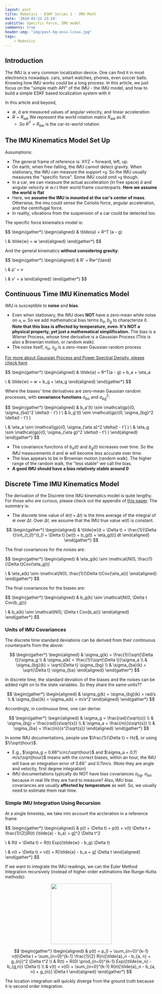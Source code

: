 ```yaml
---
layout: post
title: Robotics - ESKF Series 1 - IMU Math 
date: '2024-03-22 13:19'
subtitle: Specific Force, IMU model
comments: true
header-img: "img/post-bg-unix-linux.jpg"
tags:
    - Robotics
---
```


## Introduction

The IMU is a very common localization device. One can find it in most electronics nowadays: cars, smart watches, phones, even soccer balls. Knowing how IMU works could be a long process. In this article, we just focus on the "simple math API" of the IMU - the IMU model, and how to build a simple ESKF based localization system with it

In this article and beyond,

- $\tilde{w}$, $\tilde{a}$ are measured values of angular velocity, and linear acceleration
- $R = R_{wb}$ We represent the world rotation matrix $R_{wb}$ as $R$.
  - So $R^T = R_{bw}$ is the car-to-world rotation


## The IMU Kinematics Model Set Up

Assumptions:

- The general frame of reference is: XYZ = forward, left, up.
- On earth, when free-falling, the IMU cannot detect gravity. When stationary, the IMU can measure the support `+g`. So the IMU usually measures the "specific force". Some IMU could omit `+g` though.
- In a car, we can measure the actual acceleration (in free space) $\tilde{a}$ and angular velocity $\tilde{w}$ w.r.t their world frame counterparts. **Here we assume the world is flat**
- Here, we **assume the IMU is mounted at the car's center of mass**. Otherwise, the imu could sense the Coriolis force, angular acceleration, and the centrifugal force.
- In reality, vibrations from the suspension of a car could be detected too.

The specific force kinematics model is:

$$
\begin{gather*}
\begin{aligned}
& \tilde{a} = R^T (a - g)

\\
& \tilde{w} = w
\end{aligned}
\end{gather*}
$$

And the general kinematics **without considering gravity**:

$$
\begin{gather*}
\begin{aligned}
& R' = Rw^{\land}

\\
& p' = v

\\
& v' = a
\end{aligned}
\end{gather*}
$$

## Continuous Time IMU Kinematics Model

IMU is susceptible to **noise** and **bias**.

- Even when stationary, the IMU does **NOT** have a zero-mean white noise on `a`, `w`. So we add mathematical bias terms $b_a$, $b_g$ to characterize it. **Note that this bias is affected by temperature, even. It's NOT a physical property, yet just a mathematical simplification.** The bias is a Wiener Process, whose time derivative is a Gaussian Process (This is also a Brownian motion, or random walk).
- The noise itself, $\eta_a$, $\eta_g$ is a zero-mean Gaussian random process

[For more about Gaussian Process and Power Spectral Density, please check here](../2017/2017-06-03-stats-basic-recap.markdown)

$$
\begin{gather*}
\begin{aligned}
& \tilde{a} = R^T(a - g) + b_a + \eta_a

\\
& \tilde{w} = w + b_g + \eta_g
\end{aligned}
\end{gather*}
$$

Where the biases' time derivatives are zero-mean Gaussian random processes, with **covariance functions** $\sigma_{ba}$ and $\sigma_{bg}^2$:

$$
\begin{gather*}
\begin{aligned}
& b_a'(t) \sim \mathcal{gp}(0, \sigma_{ba}^2 \delta(t - t') )
\\
& b_g'(t) \sim \mathcal{gp}(0, \sigma_{bg}^2 \delta(t - t') )

\\
& \eta_a \sim \mathcal{gp}(0, \sigma_{\eta a}^2 \delta(t - t') )
\\
& \eta_g \sim \mathcal{gp}(0, \sigma_{\eta g}^2 \delta(t - t') )
\end{aligned}
\end{gather*}
$$

- The covariance functions of $b_a(t)$ and $b_g(t)$ increases over time. So the IMU measurements $\tilde{a}$ and $\tilde{w}$ will become less accurate over time.
- The bias appears to be in Brownian motion (random walk). The higher range of the random walk, the "less stable" we call the bias.
- **A good IMU should have a bias relatively stable around 0**

## Discrete Time IMU Kinematics Model

The derivation of the Discrete time IMU kinematics model is quite lengthy. For those who are curious, please check out the appendix of [this paper](http://www.acsu.buffalo.edu/~johnc/gpsins_gnc05.pdf). The summary is:

- The discrete time value of $\tilde{w}(t + \Delta t)$ is the time average of the integral of $\tilde{w}$ over $\Delta t$. Over $\Delta t$, we assume that the IMU true value $w(t)$ is constant.

$$
\begin{gather*}
\begin{aligned}
& \tilde{w}(t + \Delta t) = \frac{1}{\Delta t}\int_{t_0}^{t_0 + \Delta t} [w(t) + b_g(t) + \eta_g(t)] dt
\end{aligned}
\end{gather*}
$$

The final covariances for the noises are:

$$
\begin{gather*}
\begin{aligned}
& \eta_g(k) \sim \mathcal{N(0, \frac{1}{\Delta t}Cov(\eta_g))}

\\ & \eta_a(k) \sim \mathcal{N(0, \frac{1}{\Delta t}Cov(\eta_a))}
\end{aligned}
\end{gather*}
$$

The final covariances for the biases are:

$$
\begin{gather*}
\begin{aligned}
& b_g(k) \sim \mathcal{N(0, \Delta t Cov(b_g))}

\\ & b_a(k) \sim \mathcal{N(0, \Delta t Cov(b_a))}
\end{aligned}
\end{gather*}
$$

### Units of IMU Covariances

The discrete time standard deviations can be derived from their continuous counterparts from the above:

$$
\begin{gather*}
\begin{aligned}
& \sigma_g(k) = \frac{1}{\sqrt{\Delta t}}\sigma_g
\\ & \sigma_a(k) = \frac{1}{\sqrt{\Delta t}}\sigma_a
\\ & \sigma_{bg}(k) = \sqrt{\Delta t} \sigma_{bg}
\\ & \sigma_{ba}(k) = \sqrt{\Delta t} \sigma_{ba}
\end{aligned}
\end{gather*}
$$

In discrete time, the standard deviation of the biases and the noises can be added right on to the state variables. So they share the same units??

$$
\begin{gather*}
\begin{aligned}
& \sigma_g(k) = \sigma_{bg}(k) = rad/s
\\ & \sigma_{ba}(k) = \sigma_a(k) = m/s^2
\end{aligned}
\end{gather*}
$$

Accordingly, in continuous time, one can derive:

$$
\begin{gather*}
\begin{aligned}
& \sigma_g = \frac{rad}{\sqrt{s}}
\\ & \sigma_{bg} = \frac{rad}{s\sqrt{s}}
\\ & \sigma_a = \frac{m}{s\sqrt{s}}
\\ & \sigma_{ba} = \frac{m}{s^2\sqrt{s}}
\end{aligned}
\end{gather*}
$$

In some IMU documentations, people use $\frac{1}{\Delta t} = Hz$, or using $1/\sqrt{hour}$. 

- E.g., $\sigma_g = 0.66^\circ/\sqrt{hour}$ and $\sigma_a = 0.11 m/s/\sqrt{hour}$ means with the correct biases, within an hour, the IMU will have an integration error of $0.66 ^\circ$ and $0.11m/s$. (Note they are angle and velocity, first degree integration)
- IMU documentations typically do NOT have bias covariances $\sigma_{bg}$, $\sigma_{ba}$ because in real life they are hard to measure? Also, IMU bias covariances are usually **affected by temperature** as well. So, we usually need to estimate them real-time.

### Simple IMU Integration Using Recursion

At a single timestep, we take into account the accleration in a reference frame

$$
\begin{gather*}
\begin{aligned}
& p(t + \Delta t) = p(t) + v(t) \Delta t + \frac{1}{2}[R(t) (\tilde{a} - b_a) + g]^2 \Delta t^2

\\ & 
R(t + \Delta t) = R(t) Exp((\tilde{w} - b_g) \Delta t)

\\ &
v(t + \Delta t) = v(t) + R[\tilde{a} - b_a + g] \Delta t
\end{aligned}
\end{gather*}
$$

If we want to integrate the IMU readings, we can the Euler Method Integration recursively (instead of higher order estimations like Runge-Kutta methods):

<div style="text-align: center;">
<p align="center">
    <figure>
        <img src="https://github.com/user-attachments/assets/15286927-4286-47e6-a711-7539a9366f2e" height="200" alt=""/>
    </figure>
</p>
</div>

$$
\begin{gather*}
\begin{aligned}
& p(t) = p_0 + \sum_{n=0}^{k-1} v(t)\Delta t + \sum_{n=0}^{k-1} \frac{1}{2} R(n)[\tilde{a}_n - b_{a, n} + g_{n}]^2 \Delta t^2
\\ & 
R(t) = R(0) \prod_{n=0}^{k-1} Exp((\tilde{w_n} - b_{g,n}) \Delta t)
\\ &
v(t) = v(0) + \sum_{n=0}^{k-1} R(n)[\tilde{a}_n - b_{a, n} + g_{n}] \Delta t
\end{aligned}
\end{gather*}
$$

The location integration will quickly diverge from the ground truth because it is second order integration.